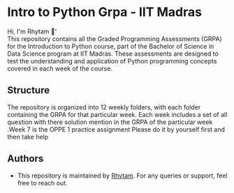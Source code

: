 
#  Intro to Python Grpa - IIT Madras 

Hi, I'm Rhytam 👋'    
This repository contains all the Graded Programming Assessments (GRPA) for the Introduction to Python course, part of the Bachelor of Science in Data Science program at IIT Madras. These assessments are designed to test the understanding and application of Python programming concepts covered in each week of the course.




## Structure
The repository is organized into 12 weekly folders, with each folder containing the GRPA for that particular week. Each week includes a set of all question with there solution  mention in the GRPA of the particular week .Week 7 is the OPPE 1 practice assignment Please do it by yourself first and then take help

## Authors

- This repository is maintained by [ Rhytam](https://github.com/Rhytam-01). For any queries or support, feel free to reach out. 







